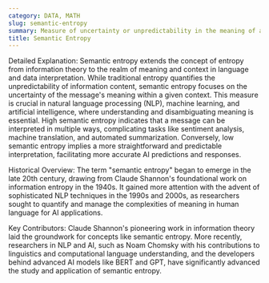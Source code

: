```yaml
---
category: DATA, MATH
slug: semantic-entropy
summary: Measure of uncertainty or unpredictability in the meaning of a message or data, often considering the context in which the information is used.
title: Semantic Entropy
---
```


Detailed Explanation:
Semantic entropy extends the concept of entropy from information theory to the realm of meaning and context in language and data interpretation. While traditional entropy quantifies the unpredictability of information content, semantic entropy focuses on the uncertainty of the message's meaning within a given context. This measure is crucial in natural language processing (NLP), machine learning, and artificial intelligence, where understanding and disambiguating meaning is essential. High semantic entropy indicates that a message can be interpreted in multiple ways, complicating tasks like sentiment analysis, machine translation, and automated summarization. Conversely, low semantic entropy implies a more straightforward and predictable interpretation, facilitating more accurate AI predictions and responses.

Historical Overview:
The term "semantic entropy" began to emerge in the late 20th century, drawing from Claude Shannon's foundational work on information entropy in the 1940s. It gained more attention with the advent of sophisticated NLP techniques in the 1990s and 2000s, as researchers sought to quantify and manage the complexities of meaning in human language for AI applications.

Key Contributors:
Claude Shannon's pioneering work in information theory laid the groundwork for concepts like semantic entropy. More recently, researchers in NLP and AI, such as Noam Chomsky with his contributions to linguistics and computational language understanding, and the developers behind advanced AI models like BERT and GPT, have significantly advanced the study and application of semantic entropy.